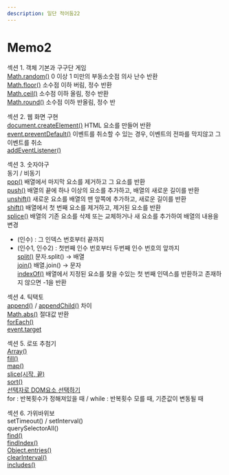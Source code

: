 ```yaml
---
description: 일단 적어둠22
---
```


# Memo2

섹션 1. 객체 기본과 구구단 게임  
[Math.random\(\)](https://developer.mozilla.org/ko/docs/Web/JavaScript/Reference/Global_Objects/Math/random) 0 이상 1 미만의 부동소숫점 의사 난수 반환  
[Math.floor\(\)](https://developer.mozilla.org/ko/docs/Web/JavaScript/Reference/Global_Objects/Math/floor) 소수점 이하 버림, 정수 반환  
[Math.ceil\(\)](https://developer.mozilla.org/ko/docs/Web/JavaScript/Reference/Global_Objects/Math/ceil) 소수점 이하 올림, 정수 반환  
[Math.round\(\)](https://developer.mozilla.org/ko/docs/Web/JavaScript/Reference/Global_Objects/Math/round) 소수점 이하 반올림, 정수 반

섹션 2. 웹 화면 구현  
[document.createElement](https://developer.mozilla.org/ko/docs/Web/API/Document/createElement)[\(\)](https://developer.mozilla.org/ko/docs/Web/API/Document/createElement) HTML 요소를 만들어 반환  
[event.preventDefault](https://developer.mozilla.org/ko/docs/Web/API/Event/preventDefault)[\(\)](https://developer.mozilla.org/ko/docs/Web/API/Event/preventDefault) 이벤트를 취소할 수 있는 경우, 이벤트의 전파를 막지않고 그 이벤트를 취소  
[addEventListener\(\)](https://developer.mozilla.org/ko/docs/Web/API/EventTarget/addEventListener) 

섹션 3. 숫자야구  
동기 / 비동기  
[pop\(\)](https://developer.mozilla.org/ko/docs/Web/JavaScript/Reference/Global_Objects/Array/pop) 배열에서 마지막 요소를 제거하고 그 요소를 반환  
[push\(\)](https://developer.mozilla.org/ko/docs/Web/JavaScript/Reference/Global_Objects/Array/push) 배열의 끝에 하나 이상의 요소를 추가하고, 배열의 새로운 길이를 반환  
[unshift\(\)](https://developer.mozilla.org/ko/docs/Web/JavaScript/Reference/Global_Objects/Array/unshift) 새로운 요소를 배열의 맨 앞쪽에 추가하고, 새로운 길이를 반환  
[shift\(\)](https://developer.mozilla.org/ko/docs/Web/JavaScript/Reference/Global_Objects/Array/shift) 배열에서 첫 번째 요소를 제거하고, 제거된 요소를 반환  
[splice\(\)](https://developer.mozilla.org/ko/docs/Web/JavaScript/Reference/Global_Objects/Array/splice) 배열의 기존 요소를 삭제 또는 교체하거나 새 요소를 추가하여 배열의 내용을 변경  
- \(인수\) : 그 인덱스 번호부터 끝까지  
- \(인수1, 인수2\)  : 첫번째 인수 번호부터 두번째 인수 번호의 앞까지  
[split\(\)](https://developer.mozilla.org/ko/docs/Web/JavaScript/Reference/Global_Objects/String/split) 문자.split\(\) → 배열  
[join\(\)](https://developer.mozilla.org/ko/docs/Web/JavaScript/Reference/Global_Objects/Array/join) 배열.join\(\) → 문자  
[indexOf\(\)](https://developer.mozilla.org/ko/docs/Web/JavaScript/Reference/Global_Objects/Array/indexOf) 배열에서 지정된 요소를 찾을 수있는 첫 번째 인덱스를 반환하고 존재하지 않으면 -1을 반환 

섹션 4. 틱택토  
[append\(\)](https://developer.mozilla.org/en-US/docs/Web/API/ParentNode/append) / [appendChild\(\)](https://developer.mozilla.org/ko/docs/Web/API/Node/appendChild) 차이  
[Math.abs\(\)](https://developer.mozilla.org/ko/docs/Web/JavaScript/Reference/Global_Objects/Math/abs) 절대값 반환  
[forEach\(\)](https://developer.mozilla.org/ko/docs/Web/JavaScript/Reference/Global_Objects/Array/forEach)  
[event.target](https://developer.mozilla.org/ko/docs/Web/API/Event/target)

섹션 5. 로또 추첨기  
[Array\(\)](https://developer.mozilla.org/ko/docs/Web/JavaScript/Reference/Global_Objects/Array)  
[fill\(\)](https://developer.mozilla.org/ko/docs/Web/JavaScript/Reference/Global_Objects/Array/fill)  
[map\(\)](https://developer.mozilla.org/ko/docs/Web/JavaScript/Reference/Global_Objects/Map)  
[slice\(시작, 끝\)](https://developer.mozilla.org/ko/docs/Web/JavaScript/Reference/Global_Objects/Array/slice)  
[sort\(\)](https://developer.mozilla.org/ko/docs/Web/JavaScript/Reference/Global_Objects/Array/sort)  
[선택자로 DOM요소 선택하기](https://developer.mozilla.org/ko/docs/Web/API/Document_Object_Model/Locating_DOM_elements_using_selectors)  
for : 반복횟수가 정해져있을 때  / while : 반복횟수 모를 때, 기준값이 변동될 때

섹션 6. 가위바위보  
setTimeout\(\) / setInterval\(\)  
querySelectorAll\(\)  
[find\(\)](https://developer.mozilla.org/ko/docs/Web/JavaScript/Reference/Global_Objects/Array/find)  
[findIndex\(\)](https://developer.mozilla.org/ko/docs/Web/JavaScript/Reference/Global_Objects/Array/findIndex)  
[Object.entries\(\)](https://developer.mozilla.org/ko/docs/Web/JavaScript/Reference/Global_Objects/Object/entries)  
[clearInterval\(\)](https://developer.mozilla.org/ko/docs/Web/API/WindowOrWorkerGlobalScope/clearInterval)  
[includes\(\)](https://developer.mozilla.org/ko/docs/Web/JavaScript/Reference/Global_Objects/Array/includes)

